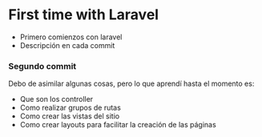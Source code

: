 # First time with Laravel

- Primero comienzos con laravel
- Descripción en cada commit

### Segundo commit

Debo de asimilar algunas cosas, pero lo que aprendí hasta el momento es:

- Que son los controller
- Como realizar grupos de rutas
- Como crear las vistas del sitio
- Como crear layouts para facilitar la creación de las páginas
